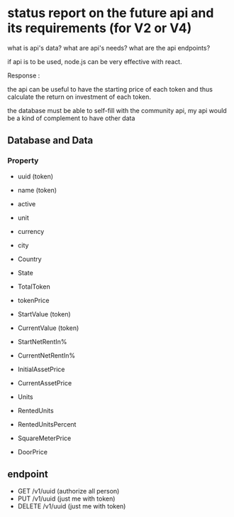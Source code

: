 # status report on the future api and its requirements (for V2 or V4)

what is api's data?
what are api's needs?
what are the api endpoints?

if api is to be used, node.js can be very effective with react.

Response :

the api can be useful to have the starting price of each token and thus calculate the return on investment of each token.

the database must be able to self-fill with the community api, my api would be a kind of complement to have other data

## Database and Data

### Property

- uuid (token)
- name (token)
- active
- unit
- currency
- city
- Country
- State
- TotalToken
- tokenPrice

- StartValue (token)
- CurrentValue (token)

- StartNetRentIn%
- CurrentNetRentIn%

- InitialAssetPrice
- CurrentAssetPrice

- Units
- RentedUnits
- RentedUnitsPercent




- SquareMeterPrice
- DoorPrice

## endpoint

- GET /v1/uuid (authorize all person)
- PUT /v1/uuid (just me with token)
- DELETE /v1/uuid (just me with token)
